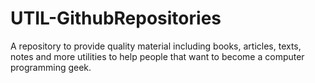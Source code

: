 # UTIL-GithubRepositories
A repository to provide quality material including books, articles, texts, notes and more utilities to help people that want to become a computer programming geek. 
